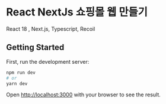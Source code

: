 # React NextJs 쇼핑몰 웹 만들기
React 18 , Next.js, Typescript, Recoil

## Getting Started

First, run the development server:

```bash
npm run dev
# or
yarn dev
```

Open [http://localhost:3000](http://localhost:3000) with your browser to see the result.
